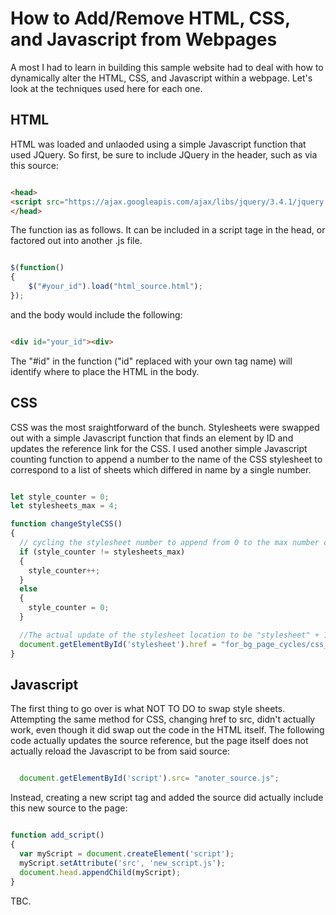 # How to Add/Remove HTML, CSS, and Javascript from Webpages

A most I had to learn in building this sample website had to deal with how to dynamically alter the HTML, CSS, and Javascript within a webpage. Let's look at the techniques used here for each one.

## HTML

HTML was loaded and unlaoded using a simple Javascript function that used JQuery. So first, be sure to include JQuery in the header, such as via this source:

```html

<head>
<script src="https://ajax.googleapis.com/ajax/libs/jquery/3.4.1/jquery.min.js"></script>
</head>

```

The function ias as follows. It can be included in a script tage in the head, or factored out into another .js file.

```javascript

$(function()
{
    $("#your_id").load("html_source.html");
});

```

and the body would include the following:

```html

<div id="your_id"><div>

```

The "#id" in the function ("id" replaced with your own tag name) will identify where to place the HTML in the body.

## CSS

CSS was the most sraightforward of the bunch. Stylesheets were swapped out with a simple Javascript function that finds an element by ID and updates the reference link for the CSS. I used another simple Javascript counting function to append a number to the name of the CSS stylesheet to correspond to a list of sheets which differed in name by a single number.

```javascript

let style_counter = 0;
let stylesheets_max = 4;

function changeStyleCSS()
{
  // cycling the stylesheet number to append from 0 to the max number of stylesheets.
  if (style_counter != stylesheets_max)
  {
    style_counter++;
  }
  else
  {
    style_counter = 0;
  }

  //The actual update of the stylesheet location to be "stylesheet" + 1
  document.getElementById('stylesheet').href = "for_bg_page_cycles/css_bgs/stylesheet" + style_counter +".css";
}

```

## Javascript

The first thing to go over is what NOT TO DO to swap style sheets. Attempting the same method for CSS, changing href to src, didn't actually work, even though it did swap out the code in the HTML itself. The following code actually updates the source reference, but the page itself does not actually reload the Javascript to be from said source:

```javascript

  document.getElementById('script').src= "anoter_source.js";

```

Instead, creating a new script tag and added the source did actually include this new source to the page:

```javascript

function add_script()
{
  var myScript = document.createElement('script');
  myScript.setAttribute('src', 'new_script.js');
  document.head.appendChild(myScript);
}

```

TBC.
